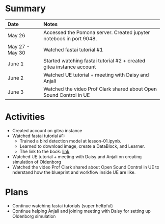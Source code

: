 # Summary

| Date   | Notes
| :----- | :-------------------------------
| May 26 | Accessed the Pomona server. Created jupyter notebook in port 9048.
| May 27 - May 30 | Watched fastai tutorial #1
| June 1 | Started watching fastai tutorial #2 + created gitea instance account
| June 2 | Watched UE tutorial + meeting with Daisy and Anjali
| June 3 | Watched the video Prof Clark shared about Open Sound Control in UE

# Activities
* Created account on gitea instance
* Watched fastai tutorial #1: 
   * Trained a bird detection model at lesson-01.ipynb. 
   * Learned to download image, create a DataBlock, and Learner.
   * The link to the book: [link](https://github.com/fastai/fastbook/tree/master)
* Watched UE tutorial + meeting with Daisy and Anjali on creating simulation of Oldenborg
* Watched the video Prof Clark shared about Open Sound Control in UE to nderstand how the blueprint and workflow inside UE are like. 

# Plans
* Continue watching fastai tutorials (super helfpful)
* Continue helping Anjali and joining meeting with Daisy for setting up Oldenborg simulation

